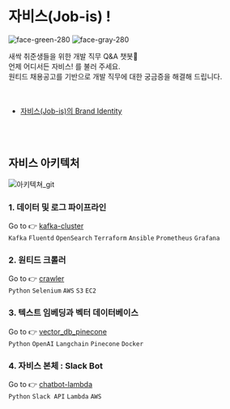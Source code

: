# 자비스(Job-is) !
![face-green-280](https://github.com/Dev-jobis/Dev-jobis/assets/44356311/5e6bea20-0625-406f-bf53-7408d5760787)
![face-gray-280](https://github.com/Dev-jobis/Dev-jobis/assets/44356311/675c65a6-c8dd-4651-ac8b-5998e53418ce)


<aside>
새싹 취준생들을 위한 개발 직무 Q&A 챗봇🌱 <br>
언제 어디서든 자비스! 를 불러 주세요. <br>
원티드 채용공고를 기반으로 개발 직무에 대한 궁금증을 해결해 드립니다. <br>
</aside>

<br> 
<br>

* [자비스(Job-is)의 Brand Identity](https://jungpark.notion.site/Job-is-Brand-Identity-353f65ce7d9949ffac32c1edf75ae497)

<br> 
<br>

## 자비스 아키텍처
![아키텍쳐_git](https://github.com/Dev-jobis/Dev-jobis/assets/44356311/6a526c4b-1415-477a-b9a4-cba54719e9d7)

### 1. 데이터 및 로그 파이프라인
Go to 👉 [kafka-cluster](https://github.com/Dev-jobis/Dev-jobis/tree/main/kafka-cluster) <br>
`Kafka` `Fluentd` `OpenSearch` `Terraform` `Ansible` `Prometheus` `Grafana`
### 2. 원티드 크롤러
Go to 👉 [crawler](https://github.com/Dev-jobis/Dev-jobis/tree/main/crawler) <br>
`Python` `Selenium` `AWS` `S3` `EC2`
### 3. 텍스트 임베딩과 벡터 데이터베이스
Go to 👉 [vector_db_pinecone](https://github.com/Dev-jobis/Dev-jobis/tree/main/vector_db_pinecone) <br>
`Python` `OpenAI` `Langchain` `Pinecone` `Docker`
<br>
### 4. 자비스 본체 : Slack Bot
Go to 👉 [chatbot-lambda](https://github.com/Dev-jobis/Dev-jobis/tree/main/chatbot-lambda) <br>
`Python` `Slack API` `Lambda` `AWS` 

